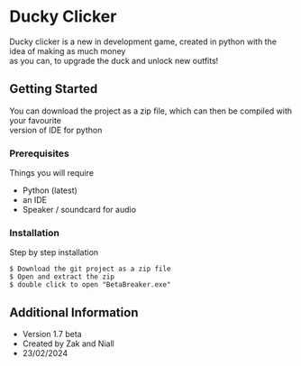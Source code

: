 # Ducky Clicker

Ducky clicker is a new in development game, created in python with the idea of making as much money\
as you can, to upgrade the duck and unlock new outfits!

## Getting Started

You can download the project as a zip file, which can then be compiled with your favourite\
version of IDE for python

### Prerequisites

Things you will require

* Python (latest)
* an IDE 
* Speaker / soundcard for audio

### Installation

Step by step installation

```
$ Download the git project as a zip file
$ Open and extract the zip
$ double click to open "BetaBreaker.exe"
```

## Additional Information

* Version 1.7 beta
* Created by Zak and Niall
* 23/02/2024
